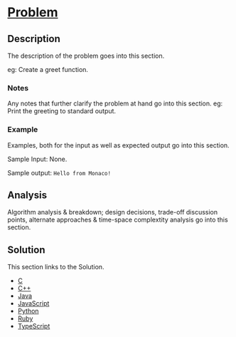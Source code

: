 # [Problem](Link-To-Problem)

## Description

The description of the problem goes into this section.

eg: Create a greet function.

### Notes

Any notes that further clarify the problem at hand go into this section.
eg: Print the greeting to standard output.

### Example

Examples, both for the input as well as expected output go into this section.

Sample Input: None.

Sample output: `Hello from Monaco!`

## Analysis

Algorithm analysis & breakdown; design decisions, trade-off discussion points, alternate approaches & time-space complextity analysis go into this section.

## Solution

This section links to the Solution.

 - [C](Solution.c)
 - [C++](Solution.cpp)
 - [Java](Solution.java)
 - [JavaScript](Solution.js)
 - [Python](Solution.py)
 - [Ruby](Solution.rb)
 - [TypeScript](Solution.ts)
